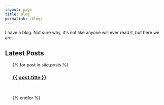 ```yaml
---
layout: page
title: Blog
permalink: /blog/
---
```


I have a blog. Not sure why, it's not like anyone will ever read it, but here we are.


## Latest Posts
<ul>
  {% for post in site.posts %}
    <h3><a href="{{ post.url }}">{{ post.title }}</a></h3>
    <p style="margin-top: -16px; color: #FFFFFFB3;">
      <span class="material-icons-outlined md-18 inline-icon">schedule</span> 
       {{ post.date | date: "%-d %B %Y" }}
      <span class="material-icons-outlined md-18 inline-icon">account_circle</span>
       {{post.author}}
    </p>
  {% endfor %}
</ul>